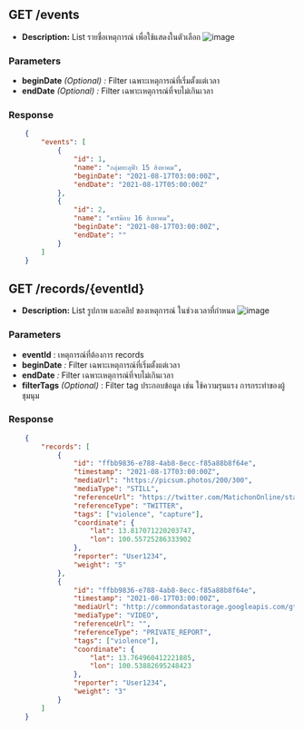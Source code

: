 ## GET /events

- **Description:** List รายชื่อเหตุการณ์ เพื่อใช้แสดงในตัวเลือก
![image](https://user-images.githubusercontent.com/2979072/129572662-f915a203-c6f3-4ad3-8053-7a7f7feb888e.png)

### Parameters
- **beginDate** *(Optional) :* Filter เฉพาะเหตุการณ์ที่เริ่มตั้งแต่เวลา
- **endDate** *(Optional) :* Filter เฉพาะเหตุการณ์ที่จบไม่เกินเวลา

### Response
```json
    {
    	"events": [
            {
                "id": 1,
                "name": "กลุ่มทะลุฟ้า 15 สิงหาคม",
                "beginDate": "2021-08-17T03:00:00Z",
                "endDate": "2021-08-17T05:00:00Z"
            },
            {
                "id": 2,
                "name": "คาร์ม๊อบ 16 สิงหาคม",
                "beginDate": "2021-08-17T03:00:00Z",
                "endDate": ""
            }
    	]
    }
```

## GET /records/{eventId}

- **Description:** List รูปภาพ และคลิป ของเหตุการณ์ ในช่วงเวลาที่กำหนด
![image](https://user-images.githubusercontent.com/2979072/129572696-335a4b35-5341-4451-80f9-4229dc0c6fdd.png)


### Parameters
- **eventId** : เหตุการณ์ที่ต้องการ records
- **beginDate** *:* Filter เฉพาะเหตุการณ์ที่เริ่มตั้งแต่เวลา
- **endDate** *:* Filter เฉพาะเหตุการณ์ที่จบไม่เกินเวลา
- **filterTags** *(Optional)* : Filter tag ประกอบข้อมูล เช่น ใช้ความรุนแรง การกระทำของผู้ชุมนุม

### Response
```json
    {
        "records": [
            {
                "id": "ffbb9836-e788-4ab8-8ecc-f85a88b8f64e",
                "timestamp": "2021-08-17T03:00:00Z",
                "mediaUrl": "https://picsum.photos/200/300",
                "mediaType": "STILL",
                "referenceUrl": "https://twitter.com/MatichonOnline/status/1427240965962559494?s=20",
                "referenceType": "TWITTER",
                "tags": ["violence", "capture"],
                "coordinate": {
                    "lat": 13.817071220203747,
                    "lon": 100.55725286333902
                },
                "reporter": "User1234",
                "weight": "5"
            },
            {
                "id": "ffbb9836-e788-4ab8-8ecc-f85a88b8f64e",
                "timestamp": "2021-08-17T03:00:00Z",
                "mediaUrl": "http://commondatastorage.googleapis.com/gtv-videos-bucket/sample/BigBuckBunny.mp4",
                "mediaType": "VIDEO",
                "referenceUrl": "",
                "referenceType": "PRIVATE_REPORT",
                "tags": ["violence"],
                "coordinate": {
                    "lat": 13.764960412221885,
                    "lon": 100.53882695248423
                },
                "reporter": "User1234",
                "weight": "3"
            }
        ]
    }
```
